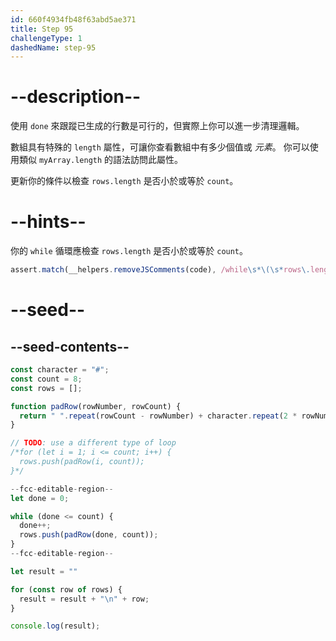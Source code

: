 ```yaml
---
id: 660f4934fb48f63abd5ae371
title: Step 95
challengeType: 1
dashedName: step-95
---
```


# --description--

使用 `done` 來跟蹤已生成的行數是可行的，但實際上你可以進一步清理邏輯。

數組具有特殊的 `length` 屬性，可讓你查看數組中有多少個值或 <dfn>元素</dfn>。 你可以使用類似 `myArray.length` 的語法訪問此屬性。

更新你的條件以檢查 `rows.length` 是否小於或等於 `count`。

# --hints--

你的 `while` 循環應檢查 `rows.length` 是否小於或等於 `count`。

```js
assert.match(__helpers.removeJSComments(code), /while\s*\(\s*rows\.length\s*<=\s*count\s*\)/);
```

# --seed--

## --seed-contents--

```js
const character = "#";
const count = 8;
const rows = [];

function padRow(rowNumber, rowCount) {
  return " ".repeat(rowCount - rowNumber) + character.repeat(2 * rowNumber - 1) + " ".repeat(rowCount - rowNumber);
}

// TODO: use a different type of loop
/*for (let i = 1; i <= count; i++) {
  rows.push(padRow(i, count));
}*/

--fcc-editable-region--
let done = 0;

while (done <= count) {
  done++;
  rows.push(padRow(done, count));
}
--fcc-editable-region--

let result = ""

for (const row of rows) {
  result = result + "\n" + row;
}

console.log(result);
```
